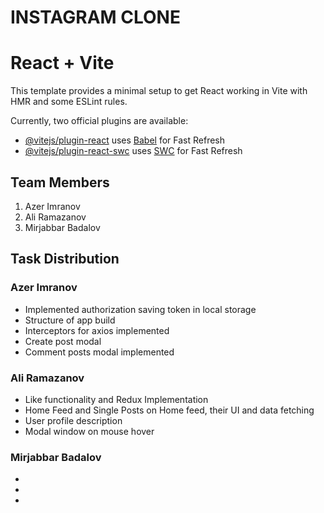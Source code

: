 # INSTAGRAM CLONE
# React + Vite

This template provides a minimal setup to get React working in Vite with HMR and some ESLint rules.

Currently, two official plugins are available:

- [@vitejs/plugin-react](https://github.com/vitejs/vite-plugin-react/blob/main/packages/plugin-react/README.md) uses [Babel](https://babeljs.io/) for Fast Refresh
- [@vitejs/plugin-react-swc](https://github.com/vitejs/vite-plugin-react-swc) uses [SWC](https://swc.rs/) for Fast Refresh



## Team Members

1. Azer Imranov 
2. Ali Ramazanov
3. Mirjabbar Badalov

## Task Distribution

### Azer Imranov 

- Implemented authorization saving token in local storage
- Structure of app build
- Interceptors for axios implemented
- Create post modal
- Comment posts modal implemented
  

### Ali Ramazanov
- Like functionality and Redux Implementation
- Home Feed and Single Posts on Home feed, their UI and data fetching
- User profile description
- Modal window on mouse hover

### Mirjabbar Badalov
-
-
-
